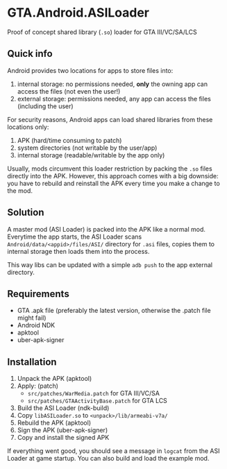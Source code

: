# GTA.Android.ASILoader

Proof of concept shared library (`.so`) loader for GTA III/VC/SA/LCS

## Quick info

Android provides two locations for apps to store files into:

  1. internal storage: no permissions needed, **only** the owning app can access the files (not even the user!)
  2. external storage: permissions needed, any app can access the files (including the user)

For security reasons, Android apps can load shared libraries from these locations only:

  1. APK (hard/time consuming to patch)
  2. system directories (not writable by the user/app)
  3. internal storage (readable/writable by the app only)

Usually, mods circumvent this loader restriction by packing the `.so` files directly into the APK.
However, this approach comes with a big downside: you have to rebuild and reinstall the APK every time you make a change to the mod.

## Solution

A master mod (ASI Loader) is packed into the APK like a normal mod.
Everytime the app starts, the ASI Loader scans `Android/data/<appid>/files/ASI/` directory for `.asi` files,
copies them to internal storage then loads them into the process.

This way libs can be updated with a simple `adb push` to the app external directory.

## Requirements

- GTA .apk file (preferably the latest version, otherwise the .patch file might fail)
- Android NDK
- apktool
- uber-apk-signer

## Installation

1. Unpack the APK (apktool)
2. Apply: (patch)
    - `src/patches/WarMedia.patch` for GTA III/VC/SA
    - `src/patches/GTAActivityBase.patch` for GTA LCS
3. Build the ASI Loader (ndk-build)
4. Copy `libASILoader.so` to `<unpack>/lib/armeabi-v7a/`
5. Rebuild the APK (apktool)
6. Sign the APK (uber-apk-signer)
7. Copy and install the signed APK

If everything went good, you should see a message in `logcat` from the ASI Loader at game startup.
You can also build and load the example mod.
